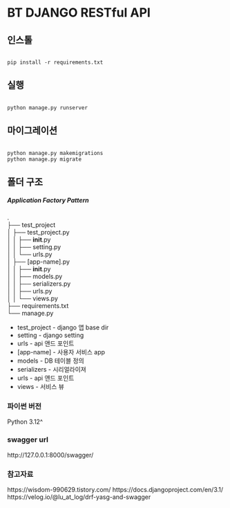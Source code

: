 <h1>BT DJANGO RESTful API </h1>

<h2>인스톨</h2>
<pre><code>
pip install -r requirements.txt
</pre></code>

<h2>실행</h2>
<pre><code>
python manage.py runserver
</pre></code>

<h2>마이그레이션</h2>
<pre><code>
python manage.py makemigrations
python manage.py migrate
</pre></code>

<h2>폴더 구조</h2>
<h5>Application Factory Pattern</h5>

.<br>
├── test_project<br>
│   ├── test_project.py<br>
│   │   ├── __init__.py<br>
│   │   ├── setting.py<br>
│   │   └── urls.py<br>
│   ├── [app-name].py<br>
│   │   ├── __init__.py<br>
│   │   ├── models.py<br>
│   │   ├── serializers.py<br>
│   │   ├── urls.py<br>
│   │   └── views.py<br>
├── requirements.txt<br>
└── manage.py<br>


* test_project - django 앱 base dir
* setting - django setting 
* urls - api 앤드 포인트
* [app-name] - 사용자 서비스 app
* models - DB 테이블 정의 
* serializers - 시리얼라이져
* urls - api 앤드 포인트
* views - 서비스 뷰

<h3>파이썬 버전</h3>
Python 3.12^

<h3>swagger url</h3>
http://127.0.0.1:8000/swagger/

<h3>참고자료</h3>
https://wisdom-990629.tistory.com/
https://docs.djangoproject.com/en/3.1/
https://velog.io/@lu_at_log/drf-yasg-and-swagger